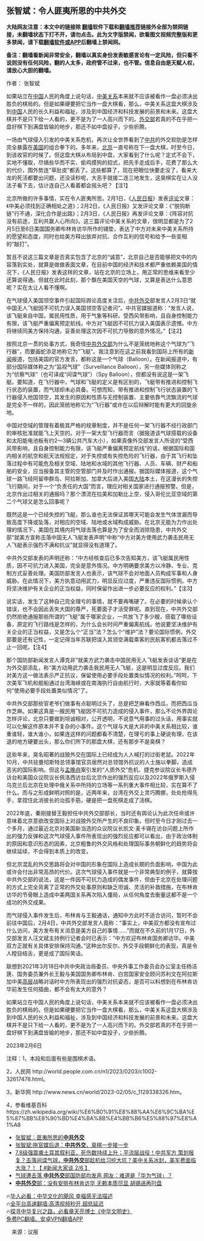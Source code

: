  <!-- 面包屑导航 --> <h2>张智斌：令人匪夷所思的中共外交</h2> <p class="notice"><b>大陆网友注意：本文中的链接除 <a href="https://github.com/bannedbook/fanqiang" >翻墙</a>软件下载和<a href="https://github.com/killgcd/justmysocks/blob/master/README.md">翻墙推荐</a>链接外全部为禁网链接，未翻墙状态下打不开，请勿点击。此为文字版禁闻，欲看图文视频完整版和更多禁闻，请下载<a href="https://github.com/bannedbook/fanqiang">翻墙软件或APP</a>后翻墙上禁闻网。</p><p>备注：翻墙看新闻非常安全，翻墙以真实身份发表敏感言论有一定风险，但只看不说则没有任何风险，翻的人太多，政府管不过来，也不管。信息自由是天赋人权，请放心大胆的翻墙。</b></p>  <div class="entry"> <p>作者： 张智斌</p> <p id="summary">如果站立在<span class='wp_keywordlink_affiliate'><a href="https://www.bannedbook.org/" title="中国" target="_blank">中国</a></span>人民的角度上说句话，<a href="https://www.bannedbook.org/bnews/tag/%E4%B8%AD%E7%BE%8E%E5%85%B3%E7%B3%BB/" class="st_tag internal_tag" rel="tag" title="标签 中美关系 下的日志">中美关系</a>本来就不应该被看作一盘必须决出胜负的棋局的。但是如果硬要把它当作一盘大棋看，那么，中美关系这盘大棋涉及到<a href="https://www.bannedbook.org/bnews/tag/%E4%B8%AD%E5%9B%BD/" class="st_tag internal_tag" rel="tag" title="标签 中国 下的日志">中国</a>人民的长久利益和福祉，涉及到中国经济和科技发展的前景和未来。这盘大棋并不是只下给一人看的，更不是为了一人高兴而下的。<a href="https://www.bannedbook.org/bnews/tag/%E5%A4%96%E4%BA%A4%E9%83%A8/" class="st_tag internal_tag" rel="tag" title="标签 外交部 下的日志">外交部</a>若真的不在乎把一盘好棋下到满盘皆输的地步，那还不如中盘投子，少些折腾。</p> <p id="conimg">一场由气球侵入引发的中美关系危机，再次让全世界看到了<a href="https://www.bannedbook.org/bnews/tag/%e4%b8%ad%e5%85%b1/" class="st_tag internal_tag" rel="tag" title="标签 中共 下的日志">中共</a>的外交软肋是怎样完全暴露在<a href="https://www.bannedbook.org/bnews/tag/%e7%be%8e%e5%9b%bd/" class="st_tag internal_tag" rel="tag" title="标签 美国 下的日志">美国</a>的组合拳下的。多年来，<a href="https://www.bannedbook.org/bnews/tag/%e5%8c%97%e4%ba%ac/" class="st_tag internal_tag" rel="tag" title="标签 北京 下的日志">北京</a>一直号称在下一盘大棋，时至今日，到该收官的时候了。但这盘大棋从布局到中盘，大家看到了什么呢？定式不会下，实地不懂取，尽搞些华而不实、偷鸡摸狗的招式，把先手走成后手，花费了那么大的代价，围外势连“草肚皮”都丢了。这些都算了，现在把眼位快要走没了，看来大龙的死活都要出问题，还没读秒呢，大恶手就接二连三地发生，这臭棋实在让人没法子看下去，估计连自己人看着都会摇头吧？【注1】</p> <p>北京所做的许多事情，实在令人匪夷所思。2月1日，《<span class='wp_keywordlink'><a href="https://www.bannedbook.org/forum2/topic109.html" title="透视人民日报" target="_blank">人民日报</a></span>》发表<span class='wp_keywordlink_affiliate'><a href="https://www.bannedbook.org/bnews/comments/" title="新闻评论" target="_blank">评论</a></span>文章：《中美必须找到正确相处之道》；2月2日，《人民日报》又发评论文章：《“脱钩断链”行不通，深化合作是出路》；2月3日，《人民日报》再发评论文章：《阵容对抗没有前途，互利共赢人心所向》。这三篇评论中美关系的文章，很明显都是为了2月5日至6日美国国务卿布林肯访华所作的铺垫，表达了中方对未来中美关系所持的愿望和态度，同时也给美方释出放弃对抗、合作互利的信号和给予一些变相的“敲打”。</p> <p>暂且不说这三篇文章是否真实包含了北京的“诚意”，北京自己是否能够把文中的内容落到实处，就算是做做表面文章，在目前中国的经济和技术都严重依赖美国的情况下，《人民日报》发表这样的文章，站在北京的立场上，用正常的思维来看至少还算说得通。但就在此时此刻，那个飘在美国天空的气球，又算是表达什么意思呢？实在太让人看不懂啊。</p> <p>在气球侵入美国领空事件引起国际舆论高度关注后，<a href="https://www.bannedbook.org/bnews/tag/%E4%B8%AD%E5%85%B1%E5%A4%96%E4%BA%A4/" class="st_tag internal_tag" rel="tag" title="标签 中共外交 下的日志">中共外交</a>部发言人2月3日“就中国无人飞艇因不可抗力误入美国领空答记者问”。中共官媒报道称：“发言人说，该飞艇来自中国，属民用性质，用于气象等科研。受西风带影响，且自身控制能力有限，该飞艇严重偏离预定航线。中方对飞艇因不可抗力误入美国表示遗憾。中方将继续同美方保持沟通，妥善处理这次因不可抗力导致的意外情况。”【注2】</p>  <p>按照北京一贯的处事方式，我奇怪<a href="https://www.bannedbook.org/bnews/tag/%E4%B8%AD%E5%85%B1%E5%A4%96%E4%BA%A4%E9%83%A8/" class="st_tag internal_tag" rel="tag" title="标签 中共外交部 下的日志">中共外交部</a>为什么不是笼统地称这个气球为“飞行器”，而要画蛇添足地称它为“飞艇”。我注意到在这之前我看到国际上所有的<span class='wp_keywordlink_affiliate'><a href="https://www.bannedbook.org/" title="新闻">新闻</a></span>报道，包括美国的官方发言，都称这是一个气球（Balloon）。在新闻报道中，有部分国际媒体称之为“监视气球”（Surveillance Balloon），另一些媒体则称之为“侦察气球”（也可译成“间谍气球”）（Spy Balloon），但都没有说这是一架飞艇。要知道，在飞行器中，气球和飞艇的定义是有区别的，飞艇带有推进和控制飞行状态的装置，而气球却未必具备。可想而知，带有推进和控制飞行状态装置的飞行器侵入他国领空，其发生的原因和性质与无控制装置、主要依靠气流飘流的气球是完全不一样的，因此笼统地称它为“飞行器”或许在以后辩解时能有更大的回旋余地。</p> <p>中国对空域的管理有着极其严格的规章制度，并不是任何一架飞行器不经行政部门的审核批准就能飞上天空的。对于一架大型飞行器而言（据报道该气球搭载的设备和太阳能电池板有约2～3辆公共汽车大小），如果真像外交部发言人所说的“受西风带影响，且自身控制能力有限，该飞艇严重偏离预定航线”的话，根据国际和国内相关的航空和航天法规规定，对于失控或有失控危险的飞行器，由于其飞行和坠落过程中有可能危及相关空域、陆地和水域的其他飞行器、人员、车辆、财产和船舶的安全，应当报备其主管的空管部门并及时作出通报。据国际媒体报道，这个气球一路飞经阿留申群岛、阿拉斯加、加拿大后进入美国<span class='wp_keywordlink_affiliate'><a href="https://www.bannedbook.org/" title="大陆" target="_blank">大陆</a></span>本土，在这漫长的失控飞行期间，对于一个“负责任的大国”而言，理应对相关国家进行通报预警。但是，北京作出过相关的通报吗？那个漂流在拉美和加勒比上空，侵入哥伦比亚空域的第二个气球又是怎么回事呢？</p> <p>既然这是一个已经失控的飞艇，那么谁也无法保证其哪天可能会发生气体泄漏而导致高度下降或坠落，对相应的空域、陆地或水域构成威胁。在北京无能为力作出处理的情况下，美国在其境内将气球击落也算是为了安全而消除隐患，中共外交部“就美方宣称击落中国无人飞艇发表声明”中称“中方对美方使用武力袭击民用无人飞艇表示强烈不满和抗议”就显得没有道理了。</p> <p>中共外交部发表的声明还称：“中方经核查后已多次告知美方，该飞艇属民用性质，因不可抗力进入美国，完全是意外情况。中方明确要求美方以冷静、专业、克制方式妥善处理。美国防部发言人也表示，该气球不会对地面人员构成军事和人身威胁。在此情况下，美方执意动用武力，明显反应过度，严重违反国际惯例。中方将坚决维护有关企业的正当权益，同时保留作出进一步必要反应的权利。”【注3】</p> <p>说实话，发生了这种自己完全理亏的事情，就不要再嘴硬了。在必要的时候承认个错误，也不会因此丢失大国的尊严，死要面子才活受罪呢。直到现在，中共外交部仍然拒绝通报那些所谓的“飞艇”属于哪家企业，一共放飞了多少艘，搭载了哪些设备，原定的飞行路线是怎样的，为什么会长时间严重偏离航线。他说要坚决维护有关企业的正当权益，又是怎么个“正当”法？怎么个“维护”法？要论国际惯例，外交部要是还有记性，一定记得当年苏联把误入其领空满载乘客的民航客机都击落过不止一回呢。【注4】</p> <p>那个国防部新闻发言人谭克非“就美方武力袭击中国民用无人飞艇发表谈话”更是在为外交部添乱，称“美方动用武力袭击我民用无人飞艇，这是明显过度反应。我们对美方这一做法表示严正抗议，保留使用必要手段处置类似情况的权利。”呵呵，下次美军飞机和舰船通过台湾海峡或在南海执行自由航行时，大家就等着看你如何“使用必要手段处置类似情况”了。</p>  <p>中共外交部那些官老爷们做事有点聪明过头了，总是把芝麻看作西瓜，而把西瓜当作芝麻。如果这真是一艘民用飞艇因不可抗力造成的侵入事件，那么不论外界舆论怎样评论，北京只要做到坦诚相对，公开透明，不说意气用事的过头话，用事实就可以化解这件原本并不复杂的小事件。这个气球与大是大非的中美关系相比较，谁重谁轻，谁大谁小，如果连这样的问题都看不清楚，在理亏的事上硬说有理，在该退的地方硬要出头，那么你们所下的那盘大棋，还有那步不是臭棋？</p> <p>这些年来，臭名昭著的战狼外交在国际上已经成为人人喊打的过街老鼠。2022年10月，中共驻曼彻斯特总领事馆官员居然对总领馆外抗议的人士施以拳脚，造成恶劣的国际影响。但这与<a href="https://www.bannedbook.org/bnews/tag/%e5%ad%9f%e6%99%9a%e8%88%9f/" class="st_tag internal_tag" rel="tag" title="标签 孟晚舟 下的日志">孟晚舟</a>案引发的“人质外交”危机、捷克参议院议长韦德齐访台和美国众议院议长佩洛西访台后北京作出的强烈反应以及2022年俄罗斯入侵乌克兰后北京在处理中俄关系中所持的立场等一系列重大事件相比较，实在算不了什么。而与之形成鲜明对照的是，近两年来，台湾在外交上灵巧腾挪，处处抢得先手，拿捏住此消彼长的治孤手筋，硬是把一盘死棋走成了活棋。</p> <p>2022年底，秦刚接替王毅担任中共外交部部长，当时还有舆论认为此次任命或许意味着北京意欲改变国际上对战狼外交所产生的不良印象。但时至今日才刚过去一个多月，通过最近北京对美国新当选的众议院议长凯文·麦卡锡在访台问题上所作出的强力反弹和这次气球侵入事件所表现出的强烈反应都可以看出，由于政治体制的原因和意识形态的因素，北京粗鲁的外交风格和处理国际事务朝鲜化的趋势将会继续延续，不会得到本质上的改变。</p> <p>但北京混乱的外交思路将会对中国的形象在国际上造成长期的负面影响，中国为此或许会付出非常高昂的代价。这次气球侵入事件就是一个非常典型的例子，就算按中共外交部的说法，这是一件因不可抗力造成的偶发事件，但由于北京在处理问题的方式上完全背离了正常的外交处事原则和缺乏坦诚、灵活的补救措施，在布林肯访华的节骨眼上造成中美两国关系再次陷入僵局，从任何角度去衡量这都不是一个成功的外交成果。</p> <p>而气球侵入事件发生后，布林肯与王毅通话，通知中方此时不适合访问，暂时不会前往中国后，2月4日，中共外交部发言人竟称：“事实上，中美双方都没有宣布过什么访问，美方发布有关消息是美方自己的事情……”而就在不久前的1月17日，外交部发言人汪文斌主持例行记者会时已表示：“中方欢迎布林肯国务卿访华。中美双方正就有关具体安排保持沟通。”这种出尔反尔、外交手段朝鲜化的表现，真是令人瞠目结舌，更是成了国际笑话。</p> <p>联想到2021年3月18日中共中央政治局委员、中央外事工作委员会办公室主任杨洁篪、国务委员兼外长王毅与美国国务卿布林肯、白宫国家安全顾问苏利文在阿拉斯加中美<span class='wp_keywordlink_affiliate'><a href="https://www.bannedbook.org/bnews/ccpdope/" title="中共高层内幕" target="_blank">高层</a></span>战略对话时中方所表现出的强烈对抗姿态，是否可以料想到在布林肯访华前发生任何插曲，都不会有太大的意外？</p>  <p>如果站立在中国人民的角度上说句话，中美关系本来就不应该被看作一盘必须决出胜负的棋局的。但是如果硬要把它当作一盘大棋看，那么，中美关系这盘大棋涉及到中国人民的长久利益和福祉，涉及到中国经济和科技发展的前景和未来。这盘大棋并不是只下给一人看的，更不是为了一人高兴而下的。外交部若真的不在乎把一盘好棋下到满盘皆输的地步，那还不如中盘投子，少些折腾。</p> <p>2023年2月6日</p> <p>注释：1，本段和后面有些是围棋术语。</p> <p>2，人民网 http://world.people.com.cn/n1/2023/0203/c1002-32617478.html。</p> <p>3，新华网 http://www.news.cn/world/2023-02/05/c_1129338326.htm。</p> <p>4，参看维基百科https://zh.wikipedia.org/wiki/%E6%B0%91%E8%88%AA%E6%9C%BA%E5%87%BB%E8%90%BD%E4%BA%8B%E4%BB%B6%E5%88%97%E8%A1%A8</p>  <!--<div id="taboola-mid-1"></div>--><ul class='op-related-articles' title='相关阅读'> <li><a href='https://www.bannedbook.org/bnews/comments/20230212/1847678.html' target='_blank'>张智斌：匪夷所思的<b>中共外交</b></a></li> <li><a href='https://www.bannedbook.org/bnews/comments/20230211/1847315.html' target='_blank'>张智斌:拖官媒后退：<b>中共外交</b>，臭棋一步接一步</a></li> <li><a href='https://www.bannedbook.org/bnews/bannedvideo/20230206/1845210.html' target='_blank'>7.8级强震袭土耳其叙利亚，死伤数持续上升；平流层战役！中共军方 策划报复？击落间谍气球，<b>中共外交</b>部趁机给习挖大坑？美中关系冰封，美军费面临大涨？！【 #新闻大家谈 2/6 】</a></li> <li><a href='https://www.bannedbook.org/bnews/baitai/20230206/1844922.html' target='_blank'>气球遭击落 <b>中共外交</b>部国防部均发声 网友：难道是「华为气球」？</a></li> <li><a href='https://www.bannedbook.org/bnews/baitai/20230204/1844578.html' target='_blank'><b>中共外交</b>部：没有安排布林肯访华 无赖本质尽显 胡锡进再叼盘</a></li> </ul> <p class="texttj"> 🔥<a href="https://www.bannedbook.org/bnews/comments/20220220/1694796.html" target="_blank">华人必看：中华文化的飓风 幸福感无法描述</a><br/> 🔥<a href="https://github.com/bannedbook/fanqiang/wiki/V2ray%E6%9C%BA%E5%9C%BA" target="_blank">全平台高速翻墙:高清视频秒开,超低延迟</a><br/> 🔥<a href="https://www.bannedbook.org/bnews/comments/20220808/1768773.html" target="_blank">探寻中华复兴之路，必看章天亮博士《中华文明史》</a><br/> <a href="https://github.com/bannedbook/fanqiang/wiki/%E7%A6%81%E9%97%BB%E7%BD%91%E5%AE%89%E5%8D%93%E7%BF%BB%E5%A2%99%E6%96%B0%E9%97%BBAPP" target="_blank">免费PC翻墙、安卓VPN翻墙APP</a><br/> </p><p class="src-info">　来源：议报 </p><a name='sharetosocial'></a> <div style="margin-bottom:5px;padding-bottom:5px;clear:both"> <div id="archive-pix-1" class="banner-ads"> <!-- AuctionX Display platform tag START --> <div id="27602x728x90x621x_ADSLOT1" clicktrack="%%CLICK_URL_ESC%%"></div>  <!-- AuctionX Display platform tag END --> </div> <div id="archive-pix-2" class="banner-ads"> <!-- AuctionX Display platform tag START --> <div id="27556x300x250x621x_ADSLOT1" clicktrack="%%CLICK_URL_ESC%%" style="margin:0 auto;text-align:center"></div>  <!-- AuctionX Display platform tag END --> </div> </div>  <div id="archive-pix-1" class="banner-ads"> <!-- AuctionX Display platform tag START --> <div id="27603x728x90x621x_ADSLOT1" clicktrack="%%CLICK_URL_ESC%%"></div>  <!-- AuctionX Display platform tag END --> </div> </div><!--END ENTRY--> 